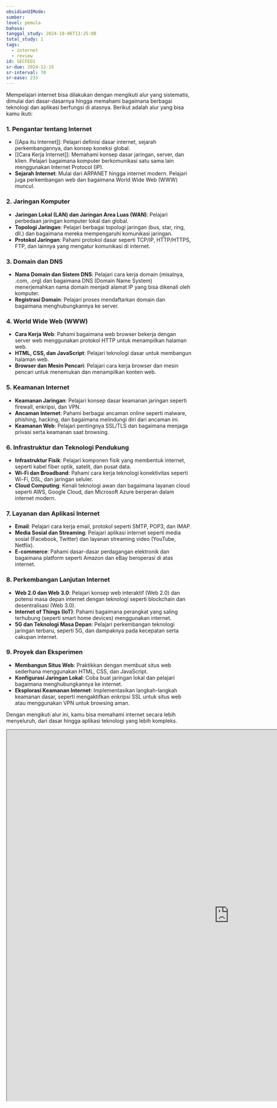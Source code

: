 ```yaml
---
obsidianUIMode: 
sumber: 
level: pemula
bahasa: 
tanggal_study: 2024-10-06T13:25:00
total_study: 1
tags:
  - internet
  - review
id: SECFED1
sr-due: 2024-12-15
sr-interval: 70
sr-ease: 233
---
```

Mempelajari internet bisa dilakukan dengan mengikuti alur yang sistematis, dimulai dari dasar-dasarnya hingga memahami bagaimana berbagai teknologi dan aplikasi berfungsi di atasnya. Berikut adalah alur yang bisa kamu ikuti:

### 1. **Pengantar tentang Internet**

- [[Apa itu Internet]]: Pelajari definisi dasar internet, sejarah perkembangannya, dan konsep koneksi global.
- [[Cara Kerja Internet]]: Memahami konsep dasar jaringan, server, dan klien. Pelajari bagaimana komputer berkomunikasi satu sama lain menggunakan Internet Protocol (IP).
- **Sejarah Internet**: Mulai dari ARPANET hingga internet modern. Pelajari juga perkembangan web dan bagaimana World Wide Web (WWW) muncul.

### 2. **Jaringan Komputer**

- **Jaringan Lokal (LAN) dan Jaringan Area Luas (WAN)**: Pelajari perbedaan jaringan komputer lokal dan global.
- **Topologi Jaringan**: Pelajari berbagai topologi jaringan (bus, star, ring, dll.) dan bagaimana mereka mempengaruhi komunikasi jaringan.
- **Protokol Jaringan**: Pahami protokol dasar seperti TCP/IP, HTTP/HTTPS, FTP, dan lainnya yang mengatur komunikasi di internet.

### 3. **Domain dan DNS**

- **Nama Domain dan Sistem DNS**: Pelajari cara kerja domain (misalnya, .com, .org) dan bagaimana DNS (Domain Name System) menerjemahkan nama domain menjadi alamat IP yang bisa dikenali oleh komputer.
- **Registrasi Domain**: Pelajari proses mendaftarkan domain dan bagaimana menghubungkannya ke server.

### 4. **World Wide Web (WWW)**

- **Cara Kerja Web**: Pahami bagaimana web browser bekerja dengan server web menggunakan protokol HTTP untuk menampilkan halaman web.
- **HTML, CSS, dan JavaScript**: Pelajari teknologi dasar untuk membangun halaman web.
- **Browser dan Mesin Pencari**: Pelajari cara kerja browser dan mesin pencari untuk menemukan dan menampilkan konten web.

### 5. **Keamanan Internet**

- **Keamanan Jaringan**: Pelajari konsep dasar keamanan jaringan seperti firewall, enkripsi, dan VPN.
- **Ancaman Internet**: Pahami berbagai ancaman online seperti malware, phishing, hacking, dan bagaimana melindungi diri dari ancaman ini.
- **Keamanan Web**: Pelajari pentingnya SSL/TLS dan bagaimana menjaga privasi serta keamanan saat browsing.

### 6. **Infrastruktur dan Teknologi Pendukung**

- **Infrastruktur Fisik**: Pelajari komponen fisik yang membentuk internet, seperti kabel fiber optik, satelit, dan pusat data.
- **Wi-Fi dan Broadband**: Pahami cara kerja teknologi konektivitas seperti Wi-Fi, DSL, dan jaringan seluler.
- **Cloud Computing**: Kenali teknologi awan dan bagaimana layanan cloud seperti AWS, Google Cloud, dan Microsoft Azure berperan dalam internet modern.

### 7. **Layanan dan Aplikasi Internet**

- **Email**: Pelajari cara kerja email, protokol seperti SMTP, POP3, dan IMAP.
- **Media Sosial dan Streaming**: Pelajari aplikasi internet seperti media sosial (Facebook, Twitter) dan layanan streaming video (YouTube, Netflix).
- **E-commerce**: Pahami dasar-dasar perdagangan elektronik dan bagaimana platform seperti Amazon dan eBay beroperasi di atas internet.

### 8. **Perkembangan Lanjutan Internet**

- **Web 2.0 dan Web 3.0**: Pelajari konsep web interaktif (Web 2.0) dan potensi masa depan internet dengan teknologi seperti blockchain dan desentralisasi (Web 3.0).
- **Internet of Things (IoT)**: Pahami bagaimana perangkat yang saling terhubung (seperti smart home devices) menggunakan internet.
- **5G dan Teknologi Masa Depan**: Pelajari perkembangan teknologi jaringan terbaru, seperti 5G, dan dampaknya pada kecepatan serta cakupan internet.

### 9. **Proyek dan Eksperimen**

- **Membangun Situs Web**: Praktikkan dengan membuat situs web sederhana menggunakan HTML, CSS, dan JavaScript.
- **Konfigurasi Jaringan Lokal**: Coba buat jaringan lokal dan pelajari bagaimana menghubungkannya ke internet.
- **Eksplorasi Keamanan Internet**: Implementasikan langkah-langkah keamanan dasar, seperti mengaktifkan enkripsi SSL untuk situs web atau menggunakan VPN untuk browsing aman.

Dengan mengikuti alur ini, kamu bisa memahami internet secara lebih menyeluruh, dari dasar hingga aplikasi teknologi yang lebih kompleks.



<iframe width="1200" height="1000" src="https://roadmap.sh/frontend"></iframe>



